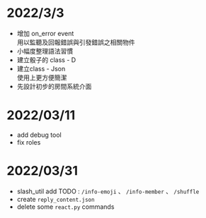 # 2022/3/3
- 增加 on_error event  
用以監聽及回報錯誤與引發錯誤之相關物件
- 小幅度整理語法習慣
- 建立骰子的 class - D
- 建立class - Json  
使用上更方便簡潔
- 先設計初步的房間系統介面

# 2022/03/11
- add debug tool
- fix roles

# 2022/03/31
- slash_util add TODO : `/info-emoji` 、 `/info-member` 、 `/shuffle`
- create `reply_content.json`
- delete some `react.py` commands